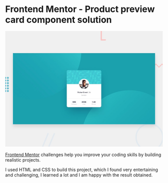 # Frontend Mentor - Product preview card component solution

![Design preview for the Product preview card component coding challenge](./design/desktop-preview.jpg)


[Frontend Mentor](https://www.frontendmentor.io) challenges help you improve your coding skills by building realistic projects.

I used HTML and CSS to build this project, which I found very entertaining and challenging, I learned a lot and I am happy with the result obtained.
